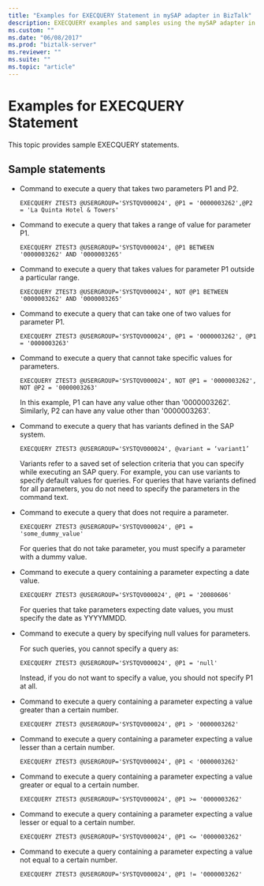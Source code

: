 ```yaml
---
title: "Examples for EXECQUERY Statement in mySAP adapter in BizTalk"
description: EXECQUERY examples and samples using the mySAP adapter in BizTalk Adapter Pack (BAP)
ms.custom: ""
ms.date: "06/08/2017"
ms.prod: "biztalk-server"
ms.reviewer: ""
ms.suite: ""
ms.topic: "article"
---
```

# Examples for EXECQUERY Statement
This topic provides sample EXECQUERY statements.  


## Sample statements
-   Command to execute a query that takes two parameters P1 and P2.  
  
    ```  
    EXECQUERY ZTEST3 @USERGROUP='SYSTQV000024', @P1 = '0000003262',@P2 = 'La Quinta Hotel & Towers'  
    ```  
  
-   Command to execute a query that takes a range of value for parameter P1.  
  
    ```  
    EXECQUERY ZTEST3 @USERGROUP='SYSTQV000024', @P1 BETWEEN '0000003262' AND '0000003265'  
    ```  
  
-   Command to execute a query that takes values for parameter P1 outside a particular range.  
  
    ```  
    EXECQUERY ZTEST3 @USERGROUP='SYSTQV000024', NOT @P1 BETWEEN '0000003262' AND '0000003265'  
    ```  
  
-   Command to execute a query that can take one of two values for parameter P1.  
  
    ```  
    EXECQUERY ZTEST3 @USERGROUP='SYSTQV000024', @P1 = '0000003262', @P1 = '0000003263'  
    ```  
  
-   Command to execute a query that cannot take specific values for parameters.  
  
    ```  
    EXECQUERY ZTEST3 @USERGROUP='SYSTQV000024', NOT @P1 = '0000003262', NOT @P2 = '0000003263'  
    ```  
  
     In this example, P1 can have any value other than '0000003262'. Similarly, P2 can have any value other than '0000003263'.  
  
-   Command to execute a query that has variants defined in the SAP system.  
  
    ```  
    EXECQUERY ZTEST3 @USERGROUP='SYSTQV000024', @variant = ‘variant1’  
    ```  
  
     Variants refer to a saved set of selection criteria that you can specify while executing an SAP query. For example, you can use variants to specify default values for queries. For queries that have variants defined for all parameters, you do not need to specify the parameters in the command text.  
  
-   Command to execute a query that does not require a parameter.  
  
    ```  
    EXECQUERY ZTEST3 @USERGROUP='SYSTQV000024', @P1 = 'some_dummy_value'  
    ```  
  
     For queries that do not take parameter, you must specify a parameter with a dummy value.  
  
-   Command to execute a query containing a parameter expecting a date value.  
  
    ```  
    EXECQUERY ZTEST3 @USERGROUP='SYSTQV000024', @P1 = '20080606'  
    ```  
  
     For queries that take parameters expecting date values, you must specify the date as YYYYMMDD.  
  
-   Command to execute a query by specifying null values for parameters.  
  
     For such queries, you cannot specify a query as:  
  
    ```  
    EXECQUERY ZTEST3 @USERGROUP='SYSTQV000024', @P1 = 'null'  
    ```  
  
     Instead, if you do not want to specify a value, you should not specify P1 at all.  
  
-   Command to execute a query containing a parameter expecting a value greater than a certain number.  
  
    ```  
    EXECQUERY ZTEST3 @USERGROUP='SYSTQV000024', @P1 > '0000003262'  
    ```  
  
-   Command to execute a query containing a parameter expecting a value lesser than a certain number.  
  
    ```  
    EXECQUERY ZTEST3 @USERGROUP='SYSTQV000024', @P1 < '0000003262'  
    ```  
  
-   Command to execute a query containing a parameter expecting a value greater or equal to a certain number.  
  
    ```  
    EXECQUERY ZTEST3 @USERGROUP='SYSTQV000024', @P1 >= '0000003262'  
    ```  
  
-   Command to execute a query containing a parameter expecting a value lesser or equal to a certain number.  
  
    ```  
    EXECQUERY ZTEST3 @USERGROUP='SYSTQV000024', @P1 <= '0000003262'  
    ```  
  
-   Command to execute a query containing a parameter expecting a value not equal to a certain number.  
  
    ```  
    EXECQUERY ZTEST3 @USERGROUP='SYSTQV000024', @P1 != '0000003262'  
    ```  
  